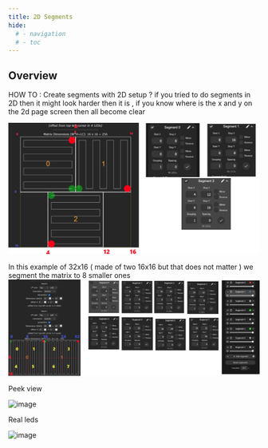 ```yaml
---
title: 2D Segments
hide:
  # - navigation
  # - toc
---
```


## Overview

HOW TO :  Create segments with  2D setup  ? if you tried to do segments in 2D then it might look  harder then it is  , if you know where is the x and y on the 2d page screen then all become  clear

<img width="600" alt="image" src="../assets/images/content/2D-Seg02.png">

In this example  of  32x16 ( made of two 16x16 but that does not matter ) we segment the matrix to 8 smaller ones
<img width="1220" alt="image" src="../assets/images/content/2DSEG01.png">

Peek view

<img width="700" alt="image" src="../assets/images/content/2D-SEG01.gif">


Real leds

<img width="700" alt="image" src="../assets/images/content/2D-SEG02.gif">
